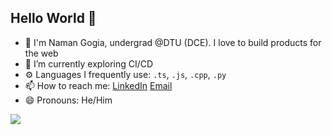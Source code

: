 <!-- ### Hi there 👋 -->

<!--
**naman114/naman114** is a ✨ _special_ ✨ repository because its `README.md` (this file) appears on your GitHub profile.

Here are some ideas to get you started:

- 🔭 I’m currently working on ...
- 🌱 I’m currently learning ...
- 👯 I’m looking to collaborate on ...
- 🤔 I’m looking for help with ...
- 💬 Ask me about ...
- 📫 How to reach me: ...
- 😄 Pronouns: ...
- ⚡ Fun fact: ...
-->

## Hello World 👋

- 🔭 I'm Naman Gogia, undergrad @DTU (DCE). I love to build products for the web
- 🌱 I’m currently exploring CI/CD
- ⚙️ Languages I frequently use: `.ts`, `.js`, `.cpp`, `.py`
- 📫 How to reach me: [LinkedIn](https://www.linkedin.com/in/namangogia/) [Email](mailto:namangogia2001@gmail.com)
- 😄 Pronouns: He/Him

![](https://komarev.com/ghpvc/?username=naman114)
